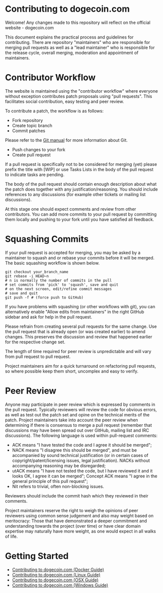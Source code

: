 # Contributing to dogecoin.com
Welcome! Any changes made to this repository will reflect on the official website - dogecoin.com

This document explains the practical process and guidelines for contributing.
There are repository "maintainers" who are responsible for merging pull requests as well as a "lead maintainer" who is responsible for the release cycle, overall merging, moderation and appointment of maintainers.

# Contributor Workflow
The website is maintained using the "contributor workflow" where everyone without exception contributes patch proposals using "pull requests". This facilitates social contribution, easy testing and peer review.

To contribute a patch, the workflow is as follows:

* Fork repository
* Create topic branch
* Commit patches

Please refer to the [Git manual](https://git-scm.com/doc) for more information about Git.

* Push changes to your fork
* Create pull request

If a pull request is specifically not to be considered for merging (yet) please prefix the title with [WIP] or use Tasks Lists in the body of the pull request to indicate tasks are pending.

The body of the pull request should contain enough description about what the patch does together with any justification/reasoning. You should include references to any discussions (for example other tickets or mailing list discussions).

At this stage one should expect comments and review from other contributors. You can add more commits to your pull request by committing them locally and pushing to your fork until you have satisfied all feedback.

# Squashing Commits
If your pull request is accepted for merging, you may be asked by a maintainer to squash and or rebase your commits before it will be merged. The basic squashing workflow is shown below.

```
git checkout your_branch_name
git rebase -i HEAD~n
# n is normally the number of commits in the pull
# set commits from 'pick' to 'squash', save and quit
# on the next screen, edit/refine commit messages
# save and quit
git push -f # (force push to GitHub)
``` 

If you have problems with squashing (or other workflows with git), you can alternatively enable "Allow edits from maintainers" in the right GitHub sidebar and ask for help in the pull request.

Please refrain from creating several pull requests for the same change. Use the pull request that is already open (or was created earlier) to amend changes. This preserves the discussion and review that happened earlier for the respective change set.

The length of time required for peer review is unpredictable and will vary from pull request to pull request.

Project maintainers aim for a quick turnaround on refactoring pull requests, so where possible keep them short, uncomplex and easy to verify.

# Peer Review

Anyone may participate in peer review which is expressed by comments in the pull request. Typically reviewers will review the code for obvious errors, as well as test out the patch set and opine on the technical merits of the patch. Project maintainers take into account the peer review when determining if there is consensus to merge a pull request (remember that discussions may have been spread out over GitHub, mailing list and IRC discussions). The following language is used within pull-request comments:

* ACK means "I have tested the code and I agree it should be merged";
* NACK means "I disagree this should be merged", and must be accompanied by sound technical justification (or in certain cases of copyright/patent/licensing issues, legal justification). NACKs without accompanying reasoning may be disregarded;
* utACK means "I have not tested the code, but I have reviewed it and it looks OK, I agree it can be merged";
Concept ACK means "I agree in the general principle of this pull request";
* Nit refers to trivial, often non-blocking issues.

Reviewers should include the commit hash which they reviewed in their comments.

Project maintainers reserve the right to weigh the opinions of peer reviewers using common sense judgement and also may weight based on meritocracy: Those that have demonstrated a deeper commitment and understanding towards the project (over time) or have clear domain expertise may naturally have more weight, as one would expect in all walks of life.

# Getting Started 
* [Contributing to dogecoin.com (Docker Guide)](https://github.com/dogecoin/dogecoin.com/blob/gh-pages/getting-started/contribute_docker.md)
* [Contributing to dogecoin.com (Linux Guide)](https://github.com/dogecoin/dogecoin.com/blob/gh-pages/getting-started/contribute_linux.md)
* [Contributing to dogecoin.com (OSX Guide)](https://github.com/dogecoin/dogecoin.com/blob/gh-pages/getting-started/contribute_osx.md)
* [Contributing to dogecoin.com (Windows Guide)](https://github.com/dogecoin/dogecoin.com/blob/gh-pages/getting-started/contribute_windows.md)